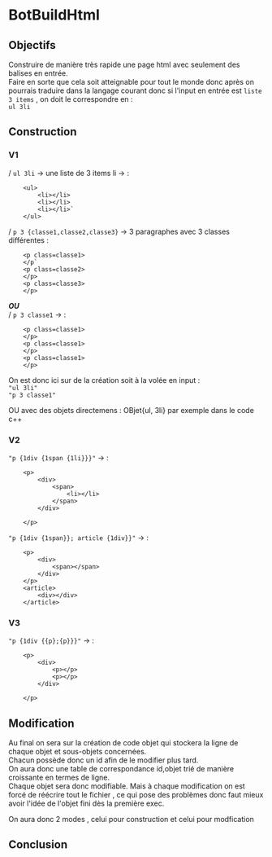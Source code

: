 # BotBuildHtml

## Objectifs 
Construire de manière très rapide une page html avec seulement des balises en entrée.  
Faire en sorte que cela soit atteignable pour tout le monde donc après on pourrais  traduire dans la langage courant donc si l'input en entrée est `liste 3 items` , on doit le correspondre en :   
`ul 3li`

## Construction 

### V1 

/ `ul 3li` -> une liste de 3 items li -> :  

		<ul> 
  			<li></li>   
			<li></li>   
			<li></li>`   
		</ul>


/ `p 3 {classe1,classe2,classe3}` -> 3 paragraphes avec 3 classes différentes :   

		<p class=classe1>  
		</p`  
		<p class=classe2>  
		</p>  
		<p class=classe3>  
		</p> 


**_OU_**  
/ `p 3 classe1` -> : 

		<p class=classe1> 
		</p>  
		<p class=classe1>  
		</p>  
		<p class=classe1>  
		</p>  

On est donc ici sur de la création soit à la volée en input :   
`"ul 3li"`  
`"p 3 classe1"`  

OU avec des objets directemens :
OBjet{ul, 3li} par exemple dans le code c++


### V2 
`"p {1div {1span {1li}}}"` -> : 

		<p>
			<div>
				<span>
					<li></li>
				</span>
			</div>

		</p>

`"p {1div {1span}}; article {1div}}"` -> :

		<p>
			<div>
				<span></span>
			</div>
		</p>
		<article>
			<div></div>
		</article>

### V3 
`"p {1div {{p};{p}}}"` -> : 

		<p>
			<div>
				<p></p>
				<p></p>
			</div>

		</p>

## Modification 
Au final on sera sur la création de code objet qui stockera la ligne de chaque objet et sous-objets concernées.  
Chacun possède donc un id afin de le modifier plus tard.  
On aura donc une table de correspondance id,objet trié de manière croissante en termes de ligne.  
Chaque objet sera donc modifiable. Mais à chaque modification on est forcé de réécrire tout  le fichier , ce qui pose des problèmes donc faut mieux avoir l'idée de l'objet fini dès la première exec.

On aura donc 2 modes , celui pour construction et celui pour modfication 


## Conclusion 



